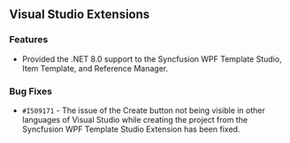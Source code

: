 ## Visual Studio Extensions

### Features

- Provided the .NET 8.0 support to the Syncfusion WPF Template Studio, Item Template, and Reference Manager.

### Bug Fixes

- `#I509171` - The issue of the Create button not being visible in other languages of Visual Studio while creating the project from the Syncfusion WPF Template Studio Extension has been fixed.